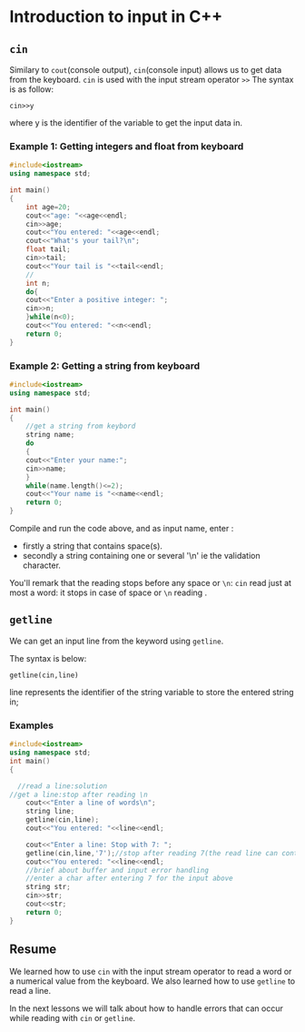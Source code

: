 # Introduction to input in C++

## ````cin````

Similary to ````cout````(console output), ````cin````(console input) allows us to get data from the keyboard. ````cin```` is used with the input stream operator ````>>````
The syntax is as follow:

````x
cin>>y
````

where y is the identifier of the variable to get the input data in.

### Example 1: Getting integers and float from keyboard

````C++
#include<iostream>
using namespace std;

int main()
{
    int age=20;
    cout<<"age: "<<age<<endl;
    cin>>age;
    cout<<"You entered: "<<age<<endl;
    cout<<"What's your tail?\n";
    float tail;
    cin>>tail;
    cout<<"Your tail is "<<tail<<endl;
    //
    int n;
    do{
    cout<<"Enter a positive integer: ";
    cin>>n;
    }while(n<0);
    cout<<"You entered: "<<n<<endl;
    return 0;
}
````

### Example 2: Getting a string from keyboard

````C++
#include<iostream>
using namespace std;

int main()
{
    //get a string from keybord
    string name;
    do
    {
    cout<<"Enter your name:";
    cin>>name;
    }
    while(name.length()<=2);
    cout<<"Your name is "<<name<<endl;
    return 0;
}
````

Compile and run the code above, and as input name, enter :

* firstly a string that contains space(s).
* secondly a string containing one or several '\n' ie the validation character.

You'll remark that the reading stops before any space or ````\n````: ````cin```` read just at most a word: it stops in case of space or ````\n```` reading .

## ````getline````

We can get an input line from the keyword using ````getline````.

The syntax is below:

````x
getline(cin,line)
````

line represents the identifier of the string variable to store the entered string in;

### Examples

````C++
#include<iostream>
using namespace std;
int main()
{

  //read a line:solution
//get a line:stop after reading \n
    cout<<"Enter a line of words\n";
    string line;
    getline(cin,line);
    cout<<"You entered: "<<line<<endl;

    cout<<"Enter a line: Stop with 7: ";
    getline(cin,line,'7');//stop after reading 7(the read line can contain `n)
    cout<<"You entered: "<<line<<endl;
    //brief about buffer and input error handling
    //enter a char after entering 7 for the input above
    string str;
    cin>>str;
    cout<<str;
    return 0;
}
````

## Resume

We learned how to use ````cin```` with the input stream operator to read a word or a numerical value from the keyboard. We also learned how to use ````getline```` to read a line.

In the next lessons we will talk about how to handle errors that can occur while reading with ````cin```` or ````getline````.
